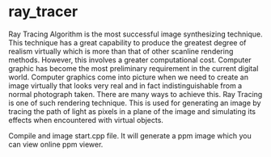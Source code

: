 # ray_tracer
Ray Tracing Algorithm is the most successful image synthesizing technique. This technique has a great capability to produce the greatest degree of realism virtually which is more than that of other scanline rendering methods. However, this involves a greater computational cost. Computer graphic has become the most preliminary requirement in the current digital world. Computer graphics come into picture when we need to create an image virtually that looks very real and in fact indistinguishable from a normal photograph taken. There are many ways to achieve this. Ray Tracing is one of such rendering technique. This is used for generating an image by tracing the path of light as pixels in a plane of the image and simulating its effects when encountered with virtual objects.

Compile and image start.cpp file. It will generate a ppm image which you can view online ppm viewer.
